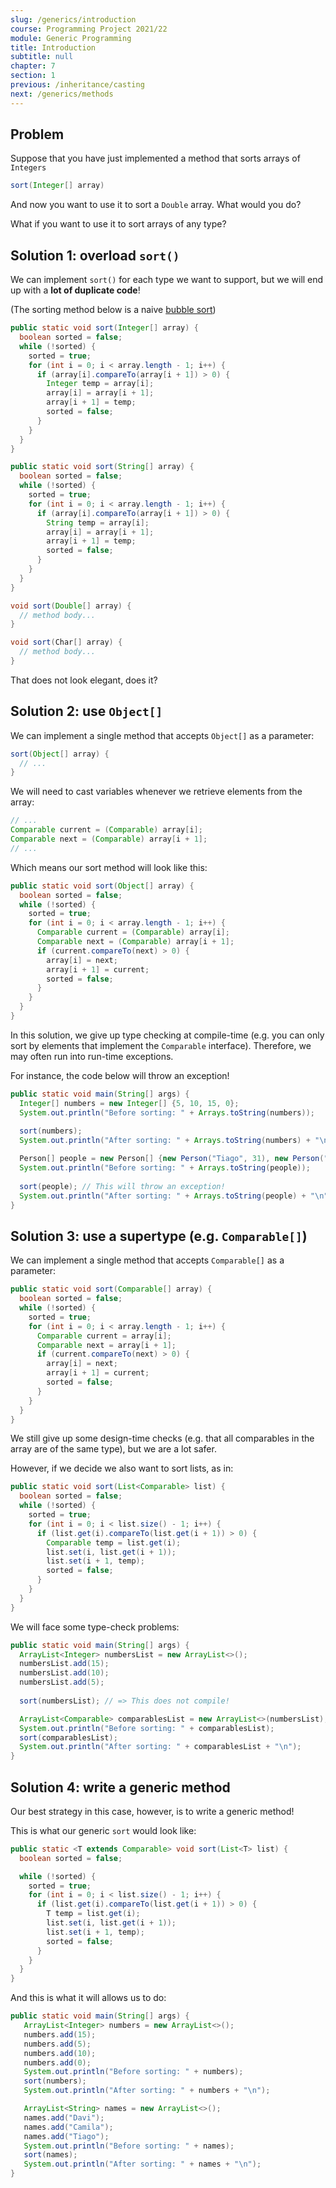```yaml
---
slug: /generics/introduction
course: Programming Project 2021/22
module: Generic Programming
title: Introduction
subtitle: null
chapter: 7
section: 1
previous: /inheritance/casting
next: /generics/methods
---
```


## Problem

Suppose that you have just implemented a method that sorts arrays of `Integers`

```java
sort(Integer[] array)
```

And now you want to use it to sort a `Double` array. What would you do?

What if you want to use it to sort arrays of any type?

## Solution 1: overload `sort()`

We can implement `sort()` for each type we want to support, but we will end up with a **lot of duplicate code**!

(The sorting method below is a naive [bubble sort](https://www.youtube.com/watch?v=xli_FI7CuzA))

```java
public static void sort(Integer[] array) {
  boolean sorted = false;
  while (!sorted) {
    sorted = true;
    for (int i = 0; i < array.length - 1; i++) {
      if (array[i].compareTo(array[i + 1]) > 0) {
        Integer temp = array[i];
        array[i] = array[i + 1];
        array[i + 1] = temp;
        sorted = false;
      }
    }
  }
}

public static void sort(String[] array) {
  boolean sorted = false;
  while (!sorted) {
    sorted = true;
    for (int i = 0; i < array.length - 1; i++) {
      if (array[i].compareTo(array[i + 1]) > 0) {
        String temp = array[i];
        array[i] = array[i + 1];
        array[i + 1] = temp;
        sorted = false;
      }
    }
  }
}

void sort(Double[] array) { 
  // method body...
}

void sort(Char[] array) { 
  // method body...
}
```

That does not look elegant, does it?

## Solution 2: use `Object[]`

We can implement a single method that accepts `Object[]` as a parameter:

```java
sort(Object[] array) {
  // ...
}
```

We will need to cast variables whenever we retrieve elements from the array:

```java
// ...
Comparable current = (Comparable) array[i];
Comparable next = (Comparable) array[i + 1];
// ...
```

Which means our sort method will look like this:

```java
public static void sort(Object[] array) {
  boolean sorted = false;
  while (!sorted) {
    sorted = true;
    for (int i = 0; i < array.length - 1; i++) {
      Comparable current = (Comparable) array[i];
      Comparable next = (Comparable) array[i + 1];
      if (current.compareTo(next) > 0) {
        array[i] = next;
        array[i + 1] = current;
        sorted = false;
      }
    }
  }
}
```

In this solution, we give up type checking at compile-time (e.g. you can only sort by elements that implement the `Comparable` interface). Therefore, we may often run into run-time exceptions.

For instance, the code below will throw an exception!

```java
public static void main(String[] args) {
  Integer[] numbers = new Integer[] {5, 10, 15, 0};
  System.out.println("Before sorting: " + Arrays.toString(numbers));
  
  sort(numbers);
  System.out.println("After sorting: " + Arrays.toString(numbers) + "\n");

  Person[] people = new Person[] {new Person("Tiago", 31), new Person("Camila", 33), new Person("Davi", 0)};
  System.out.println("Before sorting: " + Arrays.toString(people));
  
  sort(people); // This will throw an exception!
  System.out.println("After sorting: " + Arrays.toString(people) + "\n");
}
```

## Solution 3: use a supertype (e.g. `Comparable[]`)

We can implement a single method that accepts `Comparable[]` as a parameter:

```java
public static void sort(Comparable[] array) {
  boolean sorted = false;
  while (!sorted) {
    sorted = true;
    for (int i = 0; i < array.length - 1; i++) {
      Comparable current = array[i];
      Comparable next = array[i + 1];
      if (current.compareTo(next) > 0) {
        array[i] = next;
        array[i + 1] = current;
        sorted = false;
      }
    }
  }
}
```

We still give up some design-time checks (e.g. that all comparables in the array are of the same type), but we are a lot safer.

However, if we decide we also want to sort lists, as in:

```java
public static void sort(List<Comparable> list) {
  boolean sorted = false;
  while (!sorted) {
    sorted = true;
    for (int i = 0; i < list.size() - 1; i++) {
      if (list.get(i).compareTo(list.get(i + 1)) > 0) {
        Comparable temp = list.get(i);
        list.set(i, list.get(i + 1));
        list.set(i + 1, temp);
        sorted = false;
      }
    }
  }
}
```

We will face some type-check problems:

```java
public static void main(String[] args) {
  ArrayList<Integer> numbersList = new ArrayList<>();
  numbersList.add(15);
  numbersList.add(10);
  numbersList.add(5);
  
  sort(numbersList); // => This does not compile!

  ArrayList<Comparable> comparablesList = new ArrayList<>(numbersList);
  System.out.println("Before sorting: " + comparablesList);
  sort(comparablesList);
  System.out.println("After sorting: " + comparablesList + "\n");
}
```

## Solution 4: write a generic method

Our best strategy in this case, however, is to write a generic method!

This is what our generic `sort` would look like:

```java
public static <T extends Comparable> void sort(List<T> list) {
  boolean sorted = false;

  while (!sorted) {
    sorted = true;
    for (int i = 0; i < list.size() - 1; i++) {
      if (list.get(i).compareTo(list.get(i + 1)) > 0) {
        T temp = list.get(i);
        list.set(i, list.get(i + 1));
        list.set(i + 1, temp);
        sorted = false;
      }
    }
  }
}
```

And this is what it will allows us to do:

```java
public static void main(String[] args) {
   ArrayList<Integer> numbers = new ArrayList<>();
   numbers.add(15);
   numbers.add(5);
   numbers.add(10);
   numbers.add(0);
   System.out.println("Before sorting: " + numbers);
   sort(numbers);
   System.out.println("After sorting: " + numbers + "\n");

   ArrayList<String> names = new ArrayList<>();
   names.add("Davi");
   names.add("Camila");
   names.add("Tiago");
   System.out.println("Before sorting: " + names);
   sort(names);
   System.out.println("After sorting: " + names + "\n");
}
```


